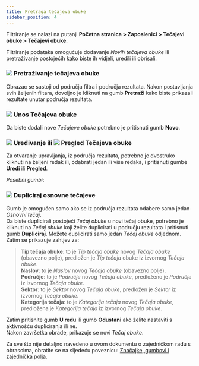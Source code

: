 ```yaml
---
title: Pretraga tečajeva obuke
sidebar_position: 4
---
```


Filtriranje se nalazi na putanji **Početna stranica > Zaposlenici > Tečajevi obuke > Tečajevi obuke**.   

Filtriranje podataka omogućuje dodavanje *Novih tečajeva obuke* ili pretraživanje postojećih kako biste ih vidjeli, uredili ili obrisali.   

### ![](/img/neutral/common/search.png) Pretraživanje tečajeva obuke 

Obrazac se sastoji od područja filtra i područja rezultata. Nakon postavljanja svih željenih filtara, dovoljno je kliknuti na gumb **Pretraži** kako biste prikazali rezultate unutar područja rezultata.

### ![](/img/neutral/common/new.png) Unos Tečajeva obuke

Da biste dodali nove *Tečajeve obuke* potrebno je pritisnuti gumb **Novo**.   

### ![](/img/neutral/common/edit.png) Uređivanje ili ![](/img/neutral/common/view.png) Pregled Tečajeva obuke

Za otvaranje upravljanja, iz područja rezultata, potrebno je dvostruko kliknuti na željeni redak ili, odabrati jedan ili više redaka, i pritisnuti gumbe **Uredi** ili **Pregled**.   

*Posebni gumbi*: 
    
### ![](/img/neutral/common/duplicate.png) Dupliciraj osnovne tečajeve

Gumb je omogućen samo ako se iz područja rezultata odabere samo jedan  *Osnovni tečaj*.   
Da biste duplicirali postojeći *Tečaj obuke* u novi tečaj obuke, potrebno je kliknuti na *Tečaj obuke* koji želite duplicirati u području rezultata i pritisnuti gumb **Dupliciraj**. Možete duplicirati samo jedan *Tečaj obuke* odjednom. Zatim se prikazuje zahtjev za: 
> **Tip tečaja obuke**: to je *Tip tečaja obuke* novog *Tečaja obuke* (obavezno polje), predložen je *Tip tečaja* obuke iz izvornog *Tečaja obuke*.  
> **Naslov**: to je *Naslov* novog *Tečaja obuke* (obavezno polje).  
> **Područje**: to je *Područje* novog *Tečaja obuke*, predloženo je *Područje* iz izvornog *Tečaja obuke*.  
> **Sektor**: to je *Sektor* novog *Tečaja obuke*, predložen je  *Sektor* iz izvornog *Tečaja obuke*.  
> **Kategorija tečaja**: to je *Kategorija tečaja* novog *Tečaja obuke*, predložena je *Kategorija tečaja* iz izvornog *Tečaja obuke*.  

Zatim pritisnite gumb **U redu** ili gumb **Odustani** ako želite nastaviti s aktivnošću dupliciranja ili ne.    
Nakon završetka obrade, prikazuje se novi *Tečaj obuke*.

Za sve što nije detaljno navedeno u ovom dokumentu o zajedničkom radu s obrascima, obratite se na sljedeću poveznicu: [Značajke, gumbovi i zajednička polja](/docs/guide/common).